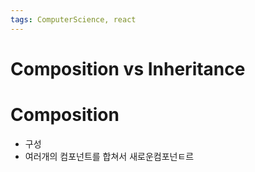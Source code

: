 ```yaml
---
tags: ComputerScience, react
---
```

# Composition vs Inheritance


# Composition

- 구성
- 여러개의 컴포넌트를 합쳐서 새로운컴포넌ㅌ르
